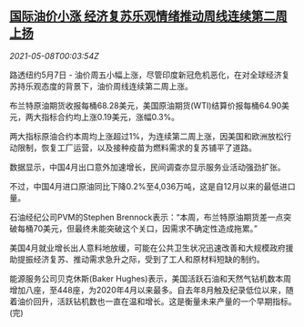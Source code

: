 <!--1620433921000-->
[国际油价小涨 经济复苏乐观情绪推动周线连续第二周上扬](https://cn.reuters.com/article/global-oil-drv-0508-idCNKBS2CP001)
------

<div><i>2021-05-08T00:03:54Z</i></div><p>路透纽约5月7日 - 油价周五小幅上涨，尽管印度新冠危机恶化，在对全球经济复苏持乐观态度的背景下，油价周线连续第二周上涨。</p><p>布兰特原油期货收报每桶68.28美元，美国原油期货(WTI)结算价报每桶64.90美元，两大指标合约均上涨0.19美元，涨幅0.3%。</p><p>两大指标原油合约本周均上涨超过1%，为连续第二周上涨，因美国和欧洲放松行动限制，恢复工厂运营，以及接种疫苗为燃料需求的复苏铺平了道路。</p><p>数据显示，中国4月出口意外加速增长，民间调查亦显示服务业活动强劲扩张。</p><p>不过，中国4月进口原油同比下降0.2%至4,036万吨，这是自12月以来的最低进口量。</p><p>石油经纪公司PVM的Stephen Brennock表示：“本周，布兰特原油期货差一点突破每桶70美元，但最终未能突破这个关口，因需求不确定性造成拖累。”</p><p>美国4月就业增长出人意料地放缓，可能在公共卫生状况迅速改善和大规模政府援助提振经济复苏、推动需求急升之际，受到了工人和原材料短缺的制约。</p><p>能源服务公司贝克休斯(Baker Hughes)表示，美国活跃石油和天然气钻机数本周增加八座，至448座，为2020年4月以来最多。自去年8月触及纪录低位以来，随着油价回升，活跃钻机数也一直在温和增长。这是衡量未来产量的一个早期指标。(完)</p>
